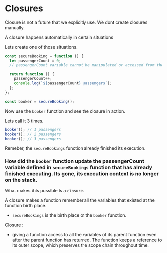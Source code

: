 # Closures

Closure is not a future that we explicitly use. We dont create closures manually.

A closure happens automatically in certain situations

Lets create one of those situations.

```js
const secureBooking = function () {
  let passengerCount = 0;
  // passengerCount variable cannot be manipulated or accessed from the outside.

  return function () {
    passengerCount++;
    console.log(`${passengerCount} passengers`);
  };
};

const booker = secureBooking();
```

Now use the `booker` function and see the closure in action.

Lets call it 3 times.

```js
booker(); // 1 passengers
booker(); // 2 passengers
booker(); // 3 passengers
```

Remeber, the `secureBookings` function already finished its execution.

### How did the `booker` function update the passengerCount variable defined in `secureBookings` function that has already finished executing. Its gone, its execution context is no longer on the stack.

What makes this possible is a `closure`.

A closure makes a function remember all the variables that existed at the function birth place.

- `secureBookings` is the birth place of the `booker` function.

Closure :

- giving a function access to all the variables of its parent function even after the parent function has returned. The function keeps a reference to its outer scope, which preserves the scope chain throughout time.
